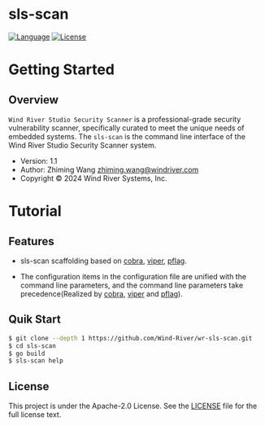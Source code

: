 # sls-scan

[![Language](https://img.shields.io/badge/Language-Go-blue.svg)](https://go.dev) 
[![License](https://img.shields.io/github/license/windriver/sls-scan)](License) <br>

# Getting Started

## Overview
`Wind River Studio Security Scanner` is a professional-grade security vulnerability scanner, specifically curated to meet the unique needs of embedded systems. 
The `sls-scan` is the command line interface of the Wind River Studio Security Scanner system.

* Version: 1.1
* Author: Zhiming Wang <zhiming.wang@windriver.com>
* Copyright © 2024 Wind River Systems, Inc.


# Tutorial

## Features
- sls-scan scaffolding based on
[cobra][1], [viper][2], [pflag][3].

[1]: https://github.com/spf13/cobra
[2]: https://github.com/spf13/viper
[3]: https://github.com/spf13/pflag

- The configuration items in the configuration file are unified with the command line parameters, and the command line parameters take precedence(Realized by [cobra][1], [viper][2] and [pflag][3]).

## Quik Start

```sh
$ git clone --depth 1 https://github.com/Wind-River/wr-sls-scan.git
$ cd sls-scan
$ go build
$ sls-scan help
```

## License

This project is under the Apache-2.0 License.
See the [LICENSE](LICENSE) file for the full license text.
